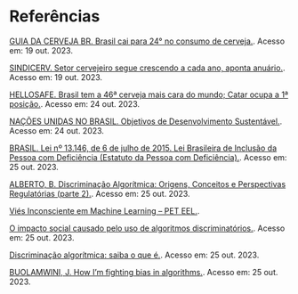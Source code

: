 # Referências

[GUIA DA CERVEJA BR. Brasil cai para 24° no consumo de cerveja.](https://guiadacervejabr.com/brasil-consumo-por-habitante-cerveja-pesquisa-kirin/). Acesso em: 19 out. 2023.

[SINDICERV. Setor cervejeiro segue crescendo a cada ano, aponta anuário.](https://www.sindicerv.com.br/noticias/setor-cervejeiro-segue-crescendo-a-cada-ano-aponta-anuario/). Acesso em: 19 out. 2023.

[HELLOSAFE. Brasil tem a 46ª cerveja mais cara do mundo; Catar ocupa a 1ª posição.](https://hellosafe.com.br/blog/indice-cerveja). Acesso em: 24 out. 2023.

[NAÇÕES UNIDAS NO BRASIL. Objetivos de Desenvolvimento Sustentável.](https://brasil.un.org/pt-br/sdgs). Acesso em: 24 out. 2023.

[BRASIL. Lei nº 13.146, de 6 de julho de 2015. Lei Brasileira de Inclusão da Pessoa com Deficiência (Estatuto da Pessoa com Deficiência).](https://www.planalto.gov.br/ccivil_03/_ato2015-2018/2015/lei/l13146.htm). Acesso em: 25 out. 2023.

[ALBERTO, B. Discriminação Algorítmica: Origens, Conceitos e Perspectivas Regulatórias (parte 2).](https://www.dtibr.com/post/discrimina%C3%A7%C3%A3o-algor%C3%ADtmica-origens-conceitos-e-perspectivas-regulat%C3%B3rias-parte-2). Acesso em: 25 out. 2023.

[Viés Inconsciente em Machine Learning – PET EEL.](https://peteel.ufsc.br/2020/12/07/vies-inconsciente-machine-learning-2/).

[O impacto social causado pelo uso de algoritmos discriminatórios.](https://www.migalhas.com.br/coluna/migalhas-de-protecao-de-dados/376497/o-impacto-social-causado-pelo-uso-de-algoritmos-discriminatorios). Acesso em: 25 out. 2023.

[Discriminação algorítmica: saiba o que é.](https://www.caiena.net/blog/discriminacao-algoritmica-o-que-e). Acesso em: 25 out. 2023.

[BUOLAMWINI, J. How I’m fighting bias in algorithms.](https://www.ted.com/talks/joy_buolamwini_how_i_m_fighting_bias_in_algorithms?ref=caiena.net#t-480128). Acesso em: 25 out. 2023.

